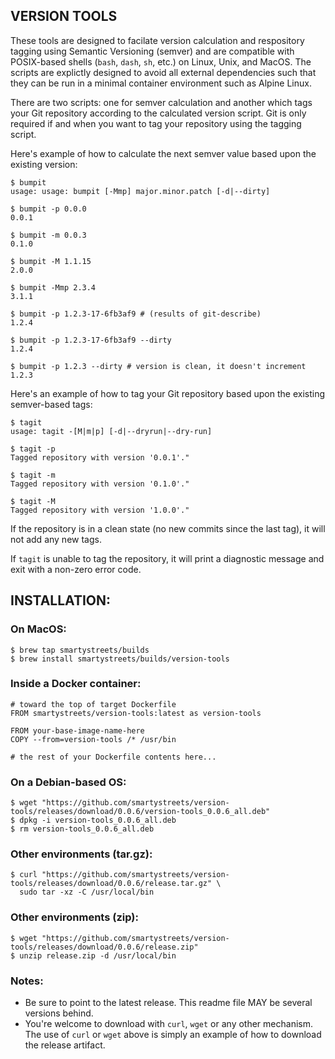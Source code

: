 ## VERSION TOOLS

These tools are designed to facilate version calculation and respository tagging using Semantic Versioning (semver) and are compatible with POSIX-based shells (`bash`, `dash`, `sh`, etc.) on Linux, Unix, and MacOS. The scripts are explictly designed to avoid all external dependencies such that they can be run in a minimal container environment such as Alpine Linux.

There are two scripts: one for semver calculation and another which tags your Git repository according to the calculated version script. Git is only required if and when you want to tag your repository using the tagging script.

Here's example of how to calculate the next semver value based upon the existing version:

```
$ bumpit
usage: usage: bumpit [-Mmp] major.minor.patch [-d|--dirty]

$ bumpit -p 0.0.0
0.0.1

$ bumpit -m 0.0.3
0.1.0

$ bumpit -M 1.1.15
2.0.0

$ bumpit -Mmp 2.3.4
3.1.1

$ bumpit -p 1.2.3-17-6fb3af9 # (results of git-describe)
1.2.4

$ bumpit -p 1.2.3-17-6fb3af9 --dirty
1.2.4

$ bumpit -p 1.2.3 --dirty # version is clean, it doesn't increment
1.2.3
```

Here's an example of how to tag your Git repository based upon the existing semver-based tags:
```
$ tagit
usage: tagit -[M|m|p] [-d|--dryrun|--dry-run]

$ tagit -p
Tagged repository with version '0.0.1'."

$ tagit -m
Tagged repository with version '0.1.0'."

$ tagit -M
Tagged repository with version '1.0.0'."
```

If the repository is in a clean state (no new commits since the last tag), it will not add any new tags.

If `tagit` is unable to tag the repository, it will print a diagnostic message and exit with a non-zero error code.

## INSTALLATION:

### On MacOS:
```
$ brew tap smartystreets/builds
$ brew install smartystreets/builds/version-tools
```

### Inside a Docker container:
```
# toward the top of target Dockerfile
FROM smartystreets/version-tools:latest as version-tools

FROM your-base-image-name-here
COPY --from=version-tools /* /usr/bin

# the rest of your Dockerfile contents here...
```

### On a Debian-based OS:
```
$ wget "https://github.com/smartystreets/version-tools/releases/download/0.0.6/version-tools_0.0.6_all.deb"
$ dpkg -i version-tools_0.0.6_all.deb
$ rm version-tools_0.0.6_all.deb
```

### Other environments (tar.gz):
```
$ curl "https://github.com/smartystreets/version-tools/releases/download/0.0.6/release.tar.gz" \
  sudo tar -xz -C /usr/local/bin
```

### Other environments (zip):
```
$ wget "https://github.com/smartystreets/version-tools/releases/download/0.0.6/release.zip"
$ unzip release.zip -d /usr/local/bin
```

### Notes:

- Be sure to point to the latest release. This readme file MAY be several versions behind.
- You're welcome to download with `curl`, `wget` or any other mechanism. The use of `curl` or `wget` above is simply an example of how to download the release artifact.
